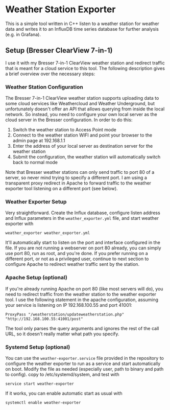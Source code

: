 # Weather Station Exporter

This is a simple tool written in C++ listen to a weather station for
weather data and writes it to an InfluxDB time series database for further analysis
(e.g. in Grafana).

## Setup (Bresser ClearView 7-in-1)

I use it with my Bresser 7-in-1 ClearView weather station and redirect traffic that is meant
for a cloud service to this tool. The following description gives a brief overview over the
necessary steps:


### Weather Station Configuration

The Bresser 7-in-1 ClearView weather station supports uploading data to some cloud services
like Weathercloud and Weather Underground, but unfortunately doesn't offer an API that allows
querying from inside the local network. So instead, you need to configure your own local
server as the cloud server in the Bresser configuration. In order to do this:

1. Switch the weather station to Access Point mode
2. Connect to the weather station WIFI and point your browser to the admin page at 
   192.168.1.1
3. Enter the address of your local server as destination server for the weather station
4. Submit the configuration, the weather station will automatically switch back to normal mode

Note that Bresser weather stations can only send traffic to port 80 of a server, so never
mind trying to specify a different port. I am using a transparent proxy redirect in Apache 
to forward traffic to the weather exporter tool listening on a different port (see below).

### Weather Exporter Setup

Very straightforward. Create the Influx database, configure listen address and 
Influx parameters in the `weather_exporter.yml` file, and start weather exporter with

    weather_exporter weather_exporter.yml

It'll automatically start to listen on the port and interface configured in the file. If
you are not running a webserver on port 80 already, you can simply use port 80, run as root,
and you're done. If you prefer running on a different port, or not as a privileged user, 
continue to next section to configure Apache to redirect weather traffic sent by the station.

### Apache Setup (optional)

If you're already running Apache on port 80 (like most servers will do), you need to redirect
traffic from the weather station to the weather exporter tool. I use the following statement 
in the apache configuration, assuming your service is listening on IP 192.168.100.55 and 
port 41001:

    ProxyPass "/weatherstation/updateweatherstation.php" "http://192.168.100.55:41001/post"

The tool only parses the query arguments and ignores the rest of the call URL, so it doesn't
really matter what path you specify.

### Systemd Setup (optional)

You can use the `weather-exporter.service` file provided in the repository to configure
the weather exporter to run as a service and start automatically on boot. Modify the file as 
needed (especially user, path to binary and path to config). copy to /etc/systemd/system,
and test with 

    service start weather-exporter

If it works, you can enable automatic start as usual with

    systemctl enable weather-exporter

